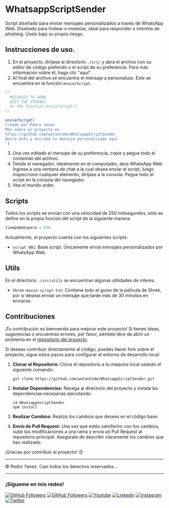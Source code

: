# WhatsappScriptSender

Script diseñado para enviar mensajes personalizados a través de WhatsApp Web. Diseñado para trollear o molestar, ideal para responder a intentos de phishing. Úselo bajo su propio riesgo.

## Instrucciones de uso.

1. En el proyecto, diríjase al directorio `./src/` y abra el archivo con su editor de código preferido o el script de su preferencia. Para más información sobre él, haga clic "aquí".
2. Al final del archivo se encuentra el mensaje a personalizar. Este se encuentra en la función `enviarScript`.
```js
/*
  MESSAGES TO SEND.
  EDIT THE STRINGS
  on the function enviarScript()
*/

enviarScript(`
Creado por Pedro Yanez
Más sobre el proyecto en
https://github.com/wotanCode/WhatsappScriptSender
Borra esto y escribe tu mensaje personalizado aquí
`)
```
3. Una vez editado el mensaje de su preferencia, copie y pegue todo el contenido del archivo.
4. Desde el navegador, idealmente en el computador, abra WhatsApp Web. Ingrese a una ventana de chat a la cual desea enviar el script, luego inspeccione cualquier elemento, diríjase a la consola. Pegue todo el script en la consola del navegador.
5. Vea el mundo arder.

## Scripts

Todos los scripts se envían con una velocidad de 250 milisegundos, esto se define en la propia función del script de la siguiente manera:

```js
tiempoDeEspera = 250
```

Actualmente, el proyecto cuenta con los siguientes scripts:
- `script_001`: Base script. Únicamente envía mensajes personalizados por WhatsApp Web.

## Utils

En el directorio `./src/utils` se encuentran algunas utilidades de interés.

- `Shrek-movie-script.txt`: Contiene todo el guion de la película de Shrek, por si deseas enviar un mensaje que tarde más de 30 minutos en enviarse.

## Contribuciones

¡Tu contribución es bienvenida para mejorar este proyecto! Si tienes ideas, sugerencias o encuentras errores, por favor, siéntete libre de abrir un problema en el [repositorio del proyecto](https://github.com/wotanCode/WhatsappScriptSender/issues).

Si deseas contribuir directamente al código, puedes hacer fork sobre el proyecto, sigue estos pasos para configurar el entorno de desarrollo local:

1. **Clonar el Repositorio:** Clona el repositorio a tu máquina local usando el siguiente comando:

    ```
    git clone https://github.com/wotanCode/WhatsappScriptSender.git
    ```

2. **Instalar Dependencias:** Navega al directorio del proyecto y instala las dependencias necesarias ejecutando:

    ```
    cd WhatsappScriptSender
    npm install
    ```

3. **Realizar Cambios:** Realiza los cambios que desees en el código base.

5. **Envío de Pull Request:** Una vez que estés satisfecho con tus cambios, sube tus modificaciones a una rama y envía un Pull Request al repositorio principal. Asegúrate de describir claramente los cambios que has realizado.

¡Gracias por contribuir al proyecto! 😊

<hr/>
© Pedro Yanez. Casi todos los derechos reservados...

<hr/>

### ¡Sigueme en mis redes!

[![GitHub Followers](https://img.shields.io/github/followers/wotanCode?style=social)](https://github.com/wotanCode)
[![GitHub Followers](https://img.shields.io/github/stars/wotanCode?style=social)](https://github.com/wotanCode)
[![Youtube](https://img.shields.io/badge/Youtube-FF0000?&logo=Youtube&logoColor=white&labelColor=101010)](https://www.youtube.com/channel/UCwISu2hFg7EpOIZ8aV7iS6g?sub_confirmation=1)
[![Linkedin](https://img.shields.io/badge/Linkedin-00d8fd?&logo=linkedin&logoColor=white&labelColor=101010)](https://www.linkedin.com/in/pedro-yanez/)
[![Instagram](https://img.shields.io/badge/Instagram-E4405F?&logo=instagram&logoColor=white&labelColor=101010)](https://www.instagram.com/pedroelhumano/?theme=dark)
[![Twitter](https://img.shields.io/badge/Twitter-1DA1F2?&logo=twitter&logoColor=white&labelColor=101010)](https://www.twitter.com/pedroelhumano)
